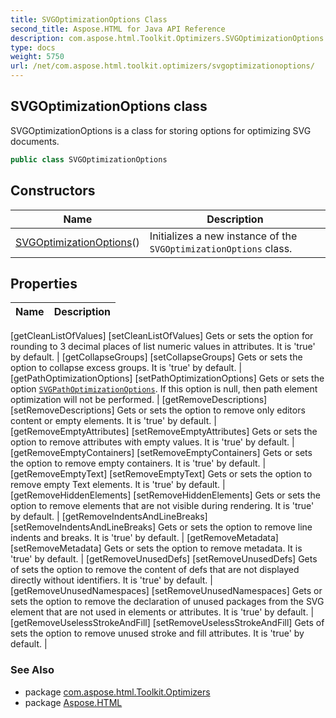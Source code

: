 ```yaml
---
title: SVGOptimizationOptions Class
second_title: Aspose.HTML for Java API Reference
description: com.aspose.html.Toolkit.Optimizers.SVGOptimizationOptions class. SVGOptimizationOptions is a class for storing options for optimizing SVG documents
type: docs
weight: 5750
url: /net/com.aspose.html.toolkit.optimizers/svgoptimizationoptions/
---
```

## SVGOptimizationOptions class

SVGOptimizationOptions is a class for storing options for optimizing SVG documents.

```java
public class SVGOptimizationOptions
```

## Constructors

| Name | Description |
| --- | --- |
| [SVGOptimizationOptions](svgoptimizationoptions/)() | Initializes a new instance of the `SVGOptimizationOptions` class. |

## Properties

| Name | Description |
| --- | --- |
[getCleanListOfValues]
[setCleanListOfValues] Gets or sets the option for rounding to 3 decimal places of list numeric values in attributes. It is 'true' by default. |
[getCollapseGroups]
[setCollapseGroups] Gets or sets the option to collapse excess groups. It is 'true' by default. |
[getPathOptimizationOptions]
[setPathOptimizationOptions] Gets or sets the option [`SVGPathOptimizationOptions`](../svgpathoptimizationoptions/). If this option is null, then path element optimization will not be performed. |
[getRemoveDescriptions]
[setRemoveDescriptions] Gets or sets the option to remove only editors content or empty elements. It is 'true' by default. |
[getRemoveEmptyAttributes]
[setRemoveEmptyAttributes] Gets or sets the option to remove attributes with empty values. It is 'true' by default. |
[getRemoveEmptyContainers]
[setRemoveEmptyContainers] Gets or sets the option to remove empty containers. It is 'true' by default. |
[getRemoveEmptyText]
[setRemoveEmptyText] Gets or sets the option to remove empty Text elements. It is 'true' by default. |
[getRemoveHiddenElements]
[setRemoveHiddenElements] Gets or sets the option to remove elements that are not visible during rendering. It is 'true' by default. |
[getRemoveIndentsAndLineBreaks]
[setRemoveIndentsAndLineBreaks] Gets or sets the option to remove line indents and breaks. It is 'true' by default. |
[getRemoveMetadata]
[setRemoveMetadata] Gets or sets the option to remove metadata. It is 'true' by default. |
[getRemoveUnusedDefs]
[setRemoveUnusedDefs] Gets of sets the option to remove the content of defs that are not displayed directly without identifiers. It is 'true' by default. |
[getRemoveUnusedNamespaces]
[setRemoveUnusedNamespaces] Gets or sets the option to remove the declaration of unused packages from the SVG element that are not used in elements or attributes. It is 'true' by default. |
[getRemoveUselessStrokeAndFill]
[setRemoveUselessStrokeAndFill] Gets of sets the option to remove unused stroke and fill attributes. It is 'true' by default. |

### See Also

* package [com.aspose.html.Toolkit.Optimizers](../../com.aspose.html.toolkit.optimizers/)
* package [Aspose.HTML](../../)
